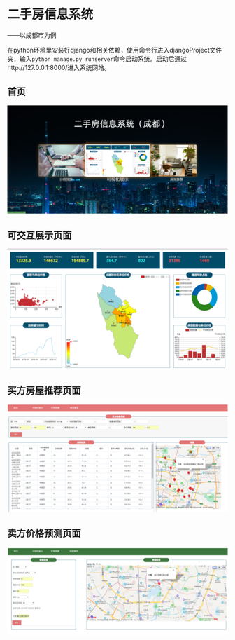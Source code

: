 # 二手房信息系统

——以成都市为例

在python环境里安装好django和相关依赖，使用命令行进入djangoProject文件夹，输入`python manage.py runserver`命令启动系统。启动后通过http://127.0.0.1:8000/进入系统网站。

## 首页

![首页](Pic/首页.png)

## 可交互展示页面

![可交互展示页面](Pic/可交互展示页面.png)

## 买方房屋推荐页面

![买方房屋推荐页面](Pic/买方房屋推荐页面.png)

## 卖方价格预测页面

![卖方价格预测页面](Pic/卖方价格预测页面.png)